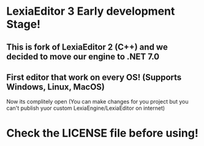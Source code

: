 # LexiaEditor 3 Early development Stage!
## This is fork of LexiaEditor 2 (C++) and we decided to move our engine to .NET 7.0
## First editor that work on every OS! (Supports Windows, Linux, MacOS)

Now its complitely open (You can make changes for you project but you can't publish yuor custom LexiaEngine/LexiaEditor on internet)


# Check the LICENSE file before using!
